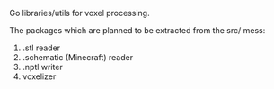 Go libraries/utils for voxel processing.

The packages which are planned to be extracted from the src/ mess:

1. .stl reader
2. .schematic (Minecraft) reader
3. .nptl writer
4. voxelizer

